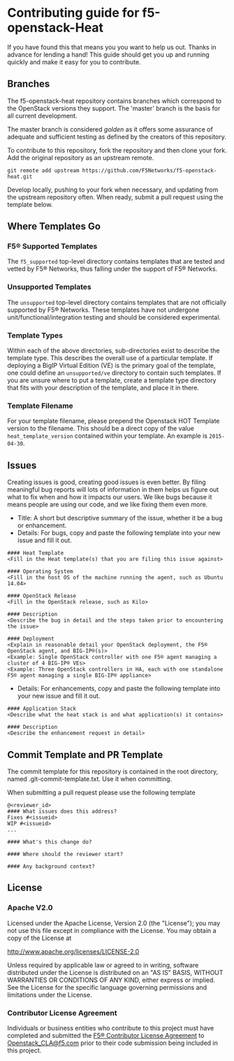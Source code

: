 # Contributing guide for f5-openstack-Heat
If you have found this that means you you want to help us out.  Thanks in
advance for lending a hand! This guide should get you up and running quickly
and make it easy for you to contribute.  

## Branches

The f5-openstack-heat repository contains branches which correspond to the 
OpenStack versions they support. The 'master' branch is the basis for all 
current development. 

The master branch is considered *golden* as it offers some assurance of
adequate and sufficient testing as defined by the creators of this repository.

To contribute to this repository, fork the repository and then clone your fork.
Add the original repository as an upstream remote.

```
git remote add upstream https://github.com/F5Networks/f5-openstack-heat.git
```

Develop locally, pushing to your fork when necessary, and updating from the
upstream repository often. When ready, submit a pull request using the template
below.

## Where Templates Go

### F5® Supported Templates
The `f5_supported` top-level directory contains templates that are tested and
vetted by F5® Networks, thus falling under the support of F5® Networks.

### Unsupported Templates
The `unsupported` top-level directory contains templates that are not
officially supported by F5® Networks. These templates have not undergone
unit/functional/integration testing and should be considered experimental. 

### Template Types
Within each of the above directories, sub-directories exist to describe the
template type. This describes the overall use of a particular template. If
deploying a BigIP Virtual Edition (VE) is the primary goal of the template,
one could define an `unsupported/ve` directory to contain such templates. If
you are unsure where to put a template, create a template type directory that
fits with your description of the template, and place it in there.

### Template Filename
For your template filename, please prepend the Openstack HOT Template version
to the filename. This should be a direct copy of the value
`heat_template_version` contained within your template. An example is
`2015-04-30`.

## Issues
Creating issues is good, creating good issues is even better.  By filing
meaningful bug reports will lots of information in them helps us figure out
what to fix when and how it impacts our users.  We like bugs because it means
people are using our code, and we like fixing them even more.

* Title: A short but descriptive summary of the issue, whether it be a bug or enhancement.
* Details: For bugs, copy and paste the following template into your new issue and fill it out.

```
#### Heat Template
<Fill in the Heat template(s) that you are filing this issue against>

#### Operating System
<Fill in the host OS of the machine running the agent, such as Ubuntu 14.04>

#### OpenStack Release
<Fill in the OpenStack release, such as Kilo>

#### Description
<Describe the bug in detail and the steps taken prior to encountering the issue>

#### Deployment
<Explain in reasonable detail your OpenStack deployment, the F5® OpenStack agent, and BIG-IP®(s)>
<Example: Single OpenStack controller with one F5® agent managing a cluster of 4 BIG-IP® VEs>
<Example: Three OpenStack controllers in HA, each with one standalone F5® agent managing a single BIG-IP® appliance>
```
* Details: For enhancements, copy and paste the following template into your new issue and fill it out.

```
#### Application Stack
<Describe what the heat stack is and what application(s) it contains>

#### Description
<Describe the enhancement request in detail>
```

## Commit Template and PR Template
The commit template for this repository is contained in the root directory,
named .git-commit-template.txt. Use it when committing.

When submitting a pull request please use the following template
```
@<reviewer_id>
#### What issues does this address?
Fixes #<issueid>
WIP #<issueid>
...

#### What's this change do?

#### Where should the reviewer start?

#### Any background context?
```

## License

### Apache V2.0
Licensed under the Apache License, Version 2.0 (the "License");
you may not use this file except in compliance with the License.
You may obtain a copy of the License at
 
http://www.apache.org/licenses/LICENSE-2.0
 
Unless required by applicable law or agreed to in writing, software
distributed under the License is distributed on an "AS IS" BASIS,
WITHOUT WARRANTIES OR CONDITIONS OF ANY KIND, either express or implied.
See the License for the specific language governing permissions and
limitations under the License.
 
### Contributor License Agreement
Individuals or business entities who contribute to this project must have completed and submitted the [F5® Contributor License Agreement](http://f5-openstack-docs.readthedocs.io/en/latest/cla_landing.html) to Openstack_CLA@f5.com prior to their code submission being included in this project.
